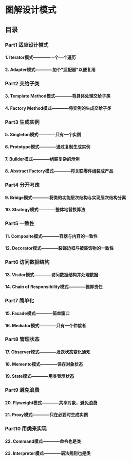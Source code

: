 # 图解设计模式

## 目录

### Part1 适应设计模式
#### 1. Iterator模式————一个一个遍历
#### 2. Adapter模式————加个"适配器"以便复用

### Part2 交给子类
#### 3. Template Method模式————将具体处理交给子类
#### 4. Factory Method模式————将实例的生成交给子类

### Part3 生成实例
#### 5. Singleton模式————只有一个实例
#### 6. Prototype模式————通过复制生成实例
#### 7. Builder模式————组装复杂的示例
#### 8. Abstract Factory模式————将关联零件组装成产品

### Part4 分开考虑
#### 9. Bridge模式————将类的功能层次结构与实现层次结构分离
#### 10. Strategy模式————整体地替换算法

### Part5 一致性
#### 11. Composite模式————容器与内容的一致性
#### 12. Decorator模式————装饰边框与被装饰物的一致性

### Part6 访问数据结构
#### 13. Visitor模式————访问数据结构并处理数据
#### 14. Chain of Responsibility模式————推卸责任

### Part7 简单化
#### 15. Facade模式————简单窗口
#### 16. Mediator模式————只有一个仲裁者

### Part8 管理状态
#### 17. Observer模式————发送状态变化通知
#### 18. Memento模式————保存对象状态
#### 19. State模式————用类表示状态

### Part9 避免浪费
#### 20. Flyweight模式————共享对象，避免浪费
#### 21. Proxy模式————只在必要时生成实例

### Part10 用类来实现
#### 22. Command模式————命令也是类
#### 23. Interpreter模式————语法规则也是类